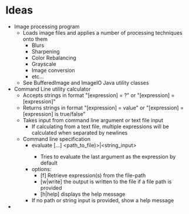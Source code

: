 # Ideas

- Image processing program
  - Loads image files and applies a number of processing techniques onto them
    - Blurs
    - Sharpening
    - Color Rebalancing
    - Grayscale
    - Image conversion
    - etc...
  - See BufferedImage and ImageIO Java utility classes
- Command Line utility calculator
  - Accepts strings in format "[expression] = ?" or "[expression] = [expression]"
  - Returns strings in format "[expression] = value" or "[expression] = [expression] is true/false"
  - Takes input from command line argument or text file input
    - If calculating from a text file, multiple expressions will be calculated when separated by newlines
  - Command line specification
    - evaluate [<options>…​] <path_to_file)>|<string_input>
      - Tries to evaluate the last argument as the expression by default
    - options:
      - [f] Retrieve expression(s) from the file-path
      - [w|write] the output is written to the file if a file path is provided
      - [h|help] displays the help message
    - If no path or string input is provided, show a help message
- 
